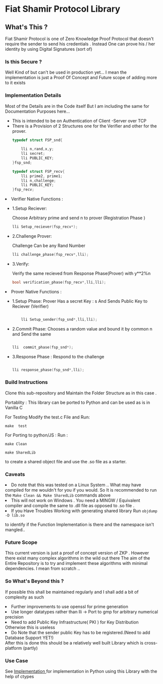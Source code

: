 # Fiat Shamir Protocol Library

<h2>What's This  ?  </h2>

Fiat Shamir Protocol is one of Zero Knowledge Proof Protocol that doesn't require the sender to send his credentials . Instead One can prove his / her identity 
by using Digital Signatures (sort of)


<h3>Is this Secure ?</h3>

Well Kind of but can't be used in production yet... I mean the implementation is just a Proof Of Concept and Future scope of adding more to it exists




<h3>Implementation Details </h3>

Most of the Details are in the Code itself But I am including the same for Documentation Purposes here...


<ul>
  <li>
    This is intended to be on Authentication of Client -Server over TCP 
  </li>
  <li>
    There is a Provision of 2 Structures  one for the Verifier and other for the prover.

    
  </li>
  
```C
typedef struct FSP_snd{
	
	lli n,rand,x,y;
	lli secret;
	lli PUBLIC_KEY;
}fsp_snd;
```

```C
typedef struct FSP_recv{
	lli prime2, prime1;
	lli n,challenge;
	lli PUBLIC_KEY;
}fsp_recv;
```
</ul>
<li>
  Verifier Native Functions :
</li>

<ul>
  <li>
 
1.Setup Reciever:

Choose Arbitrary prime and send n to prover (Registration Phase )

  
  </li>

  ```C
lli Setup_reciever(fsp_recv*);
```
  <li>
  
2.Challenge Prover:

Challenge Can be any Rand Number

  </li>

  ```C
lli challenge_phase(fsp_recv*,lli);
```

  <li>
    
3.Verify:

Verify the same recieved from Response Phase(Prover) with y**2%n
    
  </li>

  
```C
bool verification_phase(fsp_recv*,lli,lli);
```


  
</ul>






<li>
  Prover Native Functions :
  
  <ul>
  <li>
    
  1.Setup Phase:
		 Prover Has a secret Key : s 
		 And Sends Public Key to Reciever (Verifier)

   
  </li>
    
```C

    lli Setup_sender(fsp_snd*,lli,lli);
 ```
  <li>
    
2.Commit Phase:
		Chooses a random value and bound it by common n and Send the same 
 
  </li>
  
```C

lli  commit_phase(fsp_snd*);

```
  <li>
    
3.Response Phase :
		Respond to the challenge
  
  </li>

```C

lli response_phase(fsp_snd*,lli);

```

  </ul>
</li>




</ul>
  
</ul>

### Build Instructions 

Clone this sub-repository and Maintain the Folder Structure as in this case .

Portablity : This  library can be ported to Python and can be used as is in  Vanilla C

 For Testing Modify the test.c File and Run:
 ```make
make  test
```

 For Porting to python/JS  : Run  : 
 
 ```make
make Clean
```

 ```make 
 make SharedLib
```
  to create a shared object file  and use the .so file as a starter.

### Caveats 

<li>
  Do note  that this was tested on a Linux System .. What may have compiled for me wouldn't for you if you would. So It is recommended to run the <code>Make Clean && Make SharedLib</code> commands above 
</li>


<li>
    This will not work on Windows . You need a MINGW / Equivalent compiler and compile the same to .dll file as opposed to .so file .
</li>


<li>
 If you Have Troubles Working with generating shared library Run 
  <code>objdump -D lib.so </code> 
  
  to identify if the Function Implementation is there and the namespace isn't mangled..
</li>

### Future Scope 

This current version is just a proof of concept version of ZKP . However there exist many complex algorithms in the wild out there
The aim of the Entire Repository is to try and implement these algorithms with minimal dependencies.
I mean from scratch .. 

### So What's Beyond this ?

If possible this shall be maintained regularly and I shall add a bit of complexity as such 
<li>
Further improvements to use openssl for prime generation
</li>
<li>
Use longer datatypes rather than lli -> Port to gmp for arbitrary numerical precision
</li>
<li>
Need to add Public Key Infrastructure( PKI ) for Key Distribution  Otherwise this is useless
</li>
<li>
Do Note that the sender public Key has to be registered.(Need to add Database Support YET!)
</li>
After this is done this should be a relatively well built Library which is cross-platform (partly)

### Use Case 

See <a href="https://github.com/AjayBadrinath/Cryptography/tree/main/ZKP/Implementation"> Implementation </a>
for implementation in Python using this Library with the help of ctypes
